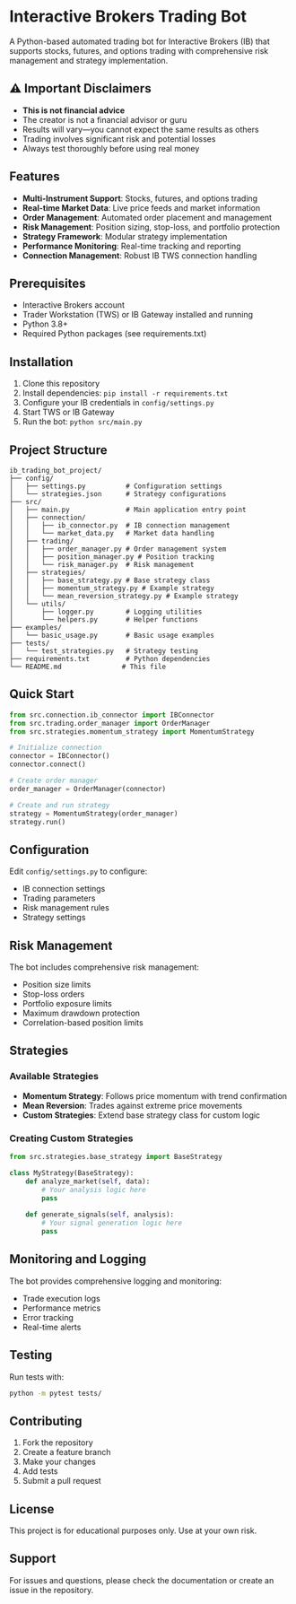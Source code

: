 # Interactive Brokers Trading Bot

A Python-based automated trading bot for Interactive Brokers (IB) that supports stocks, futures, and options trading with comprehensive risk management and strategy implementation.

## ⚠️ Important Disclaimers

- **This is not financial advice**
- The creator is not a financial advisor or guru
- Results will vary—you cannot expect the same results as others
- Trading involves significant risk and potential losses
- Always test thoroughly before using real money

## Features

- **Multi-Instrument Support**: Stocks, futures, and options trading
- **Real-time Market Data**: Live price feeds and market information
- **Order Management**: Automated order placement and management
- **Risk Management**: Position sizing, stop-loss, and portfolio protection
- **Strategy Framework**: Modular strategy implementation
- **Performance Monitoring**: Real-time tracking and reporting
- **Connection Management**: Robust IB TWS connection handling

## Prerequisites

- Interactive Brokers account
- Trader Workstation (TWS) or IB Gateway installed and running
- Python 3.8+
- Required Python packages (see requirements.txt)

## Installation

1. Clone this repository
2. Install dependencies: `pip install -r requirements.txt`
3. Configure your IB credentials in `config/settings.py`
4. Start TWS or IB Gateway
5. Run the bot: `python src/main.py`

## Project Structure

```
ib_trading_bot_project/
├── config/
│   ├── settings.py          # Configuration settings
│   └── strategies.json      # Strategy configurations
├── src/
│   ├── main.py              # Main application entry point
│   ├── connection/
│   │   ├── ib_connector.py  # IB connection management
│   │   └── market_data.py   # Market data handling
│   ├── trading/
│   │   ├── order_manager.py # Order management system
│   │   ├── position_manager.py # Position tracking
│   │   └── risk_manager.py  # Risk management
│   ├── strategies/
│   │   ├── base_strategy.py # Base strategy class
│   │   ├── momentum_strategy.py # Example strategy
│   │   └── mean_reversion_strategy.py # Example strategy
│   └── utils/
│       ├── logger.py        # Logging utilities
│       └── helpers.py       # Helper functions
├── examples/
│   └── basic_usage.py       # Basic usage examples
├── tests/
│   └── test_strategies.py   # Strategy testing
├── requirements.txt         # Python dependencies
└── README.md               # This file
```

## Quick Start

```python
from src.connection.ib_connector import IBConnector
from src.trading.order_manager import OrderManager
from src.strategies.momentum_strategy import MomentumStrategy

# Initialize connection
connector = IBConnector()
connector.connect()

# Create order manager
order_manager = OrderManager(connector)

# Create and run strategy
strategy = MomentumStrategy(order_manager)
strategy.run()
```

## Configuration

Edit `config/settings.py` to configure:
- IB connection settings
- Trading parameters
- Risk management rules
- Strategy settings

## Risk Management

The bot includes comprehensive risk management:
- Position size limits
- Stop-loss orders
- Portfolio exposure limits
- Maximum drawdown protection
- Correlation-based position limits

## Strategies

### Available Strategies
- **Momentum Strategy**: Follows price momentum with trend confirmation
- **Mean Reversion**: Trades against extreme price movements
- **Custom Strategies**: Extend base strategy class for custom logic

### Creating Custom Strategies

```python
from src.strategies.base_strategy import BaseStrategy

class MyStrategy(BaseStrategy):
    def analyze_market(self, data):
        # Your analysis logic here
        pass
    
    def generate_signals(self, analysis):
        # Your signal generation logic here
        pass
```

## Monitoring and Logging

The bot provides comprehensive logging and monitoring:
- Trade execution logs
- Performance metrics
- Error tracking
- Real-time alerts

## Testing

Run tests with:
```bash
python -m pytest tests/
```

## Contributing

1. Fork the repository
2. Create a feature branch
3. Make your changes
4. Add tests
5. Submit a pull request

## License

This project is for educational purposes only. Use at your own risk.

## Support

For issues and questions, please check the documentation or create an issue in the repository. 
